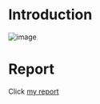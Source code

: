 # Introduction
  ![image](https://github.com/Wealhour/9DOF-Vehicle-Dynamics-Modelling-With-Active-Chassis-Control-/assets/50286429/174e1fed-d5eb-4779-b93b-893b1a5e61d9)
# Report
Click [my report](https://github.com/Wealhour/9DOF-Vehicle-Dynamics-Modelling-With-Active-Chassis-Control-/blob/main/9%20DoF%20Planar%204%20Wheeled%20Car%20Model%20With%20Active%20Chassis%20Control.pdf)
